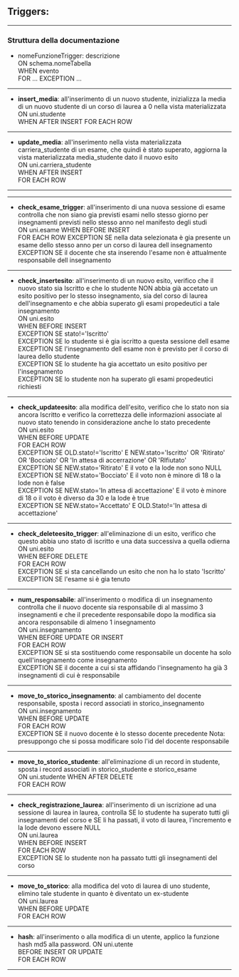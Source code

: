 ## **Triggers:**
---
### Struttura della documentazione
- nomeFunzioneTrigger: descrizione  
ON schema.nomeTabella   
WHEN evento  
FOR ...
EXCEPTION ...
--- 
- **insert_media**: all'inserimento di un nuovo studente, inizializza la media di un nuovo studente di un corso di laurea a 0 nella vista materializzata  
ON uni.studente  
WHEN AFTER INSERT
FOR EACH ROW 
---
- **update_media**: all'inserimento nella vista materializzata carriera_studente di un esame, che quindi è stato superato, aggiorna la vista materializzata media_studente dato il nuovo esito   
ON uni.carriera_studente  
WHEN AFTER INSERT  
FOR EACH ROW   
---
---
- **check_esame_trigger**: all'inserimento di una nuova sessione di esame controlla che non siano gia previsti esami nello stesso giorno per insegnamenti previsti nello stesso anno nel manifesto degli studi  
ON uni.esame
WHEN BEFORE INSERT  
FOR EACH ROW 
EXCEPTION SE nella data selezionata è gia presente un esame dello stesso anno per un corso di laurea dell insegnamento  
EXCEPTION SE il docente che sta inserendo l'esame non è attualmente responsabile dell insegnamento  
---
- **check_insertesito**: all'inserimento di un nuovo esito, verifico che il nuovo stato sia Iscritto e che lo studente NON abbia già accetato un esito positivo per lo stesso insegnamento, sia del corso di laurea dell'insegnamento e che abbia superato gli esami propedeutici a tale insegnamento  
ON uni.esito   
WHEN BEFORE INSERT   
EXCEPTION SE stato!='Iscritto'  
EXCEPTION SE lo studente si è gia iscritto a questa sessione dell esame  
EXCEPTION SE l'insegnamento dell esame non è previsto per il corso di laurea dello studente  
EXCEPTION SE lo studente ha gia accettato un esito positivo per l'insegnamento  
EXCEPTION SE lo studente non ha superato gli esami propedeutici richiesti            

---
- **check_updateesito**: alla modifica dell'esito, verifico che lo stato non sia ancora Iscritto e verifico la correttezza delle informazioni associate al nuovo stato tenendo in considerazione anche lo stato precedente  
ON uni.esito  
WHEN BEFORE UPDATE   
FOR EACH ROW  
EXCEPTION SE OLD.stato!='Iscritto' E NEW.stato='Iscritto' OR 'Ritirato' OR 'Bocciato' OR 'In attesa di accerrazione' OR 'RIfiutato'  
EXCEPTION SE NEW.stato='Ritirato' E il voto e la lode non sono NULL  
EXCEPTION SE NEW.stato='Bocciato' E il voto non è minore di 18 o la lode non è false  
EXCEPTION SE NEW.stato='In attesa di accettazione' E il voto è minore di 18 o il voto è diverso da 30 e la lode è true  
EXCEPTION SE NEW.stato='Accettato' E OLD.Stato!='In attesa di accettazione'  
---
- **check_deleteesito_trigger**: all'eliminazione di un esito, verifico che questo abbia uno stato di iscritto e una data successiva a quella odierna  
ON uni.esito  
WHEN BEFORE DELETE   
FOR EACH ROW  
EXCEPTION SE si sta cancellando un esito che non ha lo stato 'Iscritto'  
EXCEPTION SE l'esame si è gia tenuto
---
- **num_responsabile**: all'inserimento o modifica di un insegnamento controlla che il nuovo docente sia responsabile di al massimo 3 insegnamenti e che il precedente responsabile dopo la modifica sia ancora responsabile di almeno 1 insegnamento  
ON uni.insegnamento  
WHEN BEFORE UPDATE OR INSERT   
FOR EACH ROW  
EXCEPTION SE si sta sostituendo come responsabile un docente ha solo quell'insegnamento come insegnamento   
EXCEPTION SE il docente a cui si sta affidando l'insegnamento ha già 3 insegnamenti di cui è responsabile  
---
- **move_to_storico_insegnamento**: al cambiamento del docente responsabile, sposta i record associati in storico_insegnamento  
ON uni.insegnamento  
WHEN BEFORE UPDATE   
FOR EACH ROW  
EXCEPTION SE il nuovo docente è lo stesso docente precedente 
Nota: presuppongo che si possa modificare solo l'id del docente responsabile
---
- **move_to_storico_studente**: all'eliminazione di un record in studente, sposta i record associati in storico_studente e storico_esame  
ON uni.studente
WHEN AFTER DELETE  
FOR EACH ROW
---
- **check_registrazione_laurea**: all'inserimento di un iscrizione ad una sessione di laurea in laurea, controlla SE lo studente ha superato tutti gli insegnamenti del corso e SE li ha passati, il voto di laurea, l'incremento e la lode devono essere NULL  
ON uni.laurea  
WHEN BEFORE INSERT  
FOR EACH ROW  
EXCEPTION SE lo studente non ha passato tutti gli insegnamenti del corso
---
- **move_to_storico**: alla modifica del voto di laurea di uno studente, elimino tale studente in quanto è diventato un ex-studente  
ON uni.laurea  
WHEN BEFORE UPDATE     
FOR EACH ROW  
---
- **hash**: all'inserimento o alla modifica di un utente, applico la funzione hash md5 alla password.
ON uni.utente  
BEFORE INSERT OR UPDATE  
FOR EACH ROW
---
